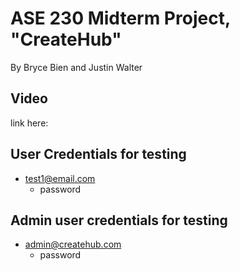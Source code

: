 # ASE 230 Midterm Project, "CreateHub"

By Bryce Bien and Justin Walter

## Video

link here:

## User Credentials for testing

* test1@email.com
  * password

## Admin user credentials for testing

* admin@createhub.com
  * password
